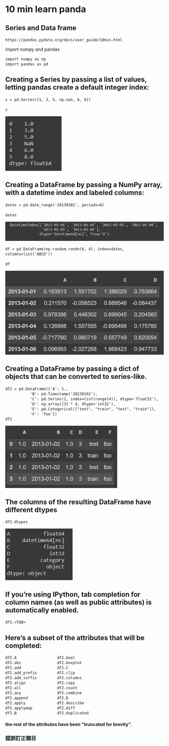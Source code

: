 # 10 min learn panda

## Series and Data frame
```
https://pandas.pydata.org/docs/user_guide/10min.html
```
import numpy and pandas
```
import numpy as np
import pandas as pd
```
## Creating a Series by passing a list of values, letting pandas create a default integer index:
```
s = pd.Series([1, 3, 5, np.nan, 6, 8])

s
```
![image](https://github.com/kampfcl3/AI_2020/blob/main/pic_panda/2020_10_21/panda_1.png)

## Creating a DataFrame by passing a NumPy array, with a datetime index and labeled columns:
```
dates = pd.date_range('20130101', periods=6)

dates
```
![image](https://github.com/kampfcl3/AI_2020/blob/main/pic_panda/2020_10_21/panda_2.png)
```
df = pd.DataFrame(np.random.randn(6, 4), index=dates, columns=list('ABCD'))

df
```
![image](https://github.com/kampfcl3/AI_2020/blob/main/pic_panda/2020_10_21/panda_3.png)
## Creating a DataFrame by passing a dict of objects that can be converted to series-like.
```
df2 = pd.DataFrame({'A': 1.,
           'B': pd.Timestamp('20130102'),
           'C': pd.Series(1, index=list(range(4)), dtype='float32'),
           'D': np.array([3] * 4, dtype='int32'),
           'E': pd.Categorical(["test", "train", "test", "train"]),
           'F': 'foo'})
df2
```
![image](https://github.com/kampfcl3/AI_2020/blob/main/pic_panda/2020_10_21/panda_4.png)

## The columns of the resulting DataFrame have different dtypes
```
df2.dtypes
```
![image](https://github.com/kampfcl3/AI_2020/blob/main/pic_panda/2020_10_21/panda_5.png)
## If you’re using IPython, tab completion for column names (as well as public attributes) is automatically enabled.
```
df2.<TAB>
```
## Here’s a subset of the attributes that will be completed:
```
df2.A                  df2.bool
df2.abs                df2.boxplot
df2.add                df2.C
df2.add_prefix         df2.clip
df2.add_suffix         df2.columns
df2.align              df2.copy
df2.all                df2.count
df2.any                df2.combine
df2.append             df2.D
df2.apply              df2.describe
df2.applymap           df2.diff
df2.B                  df2.duplicated
```
#### the rest of the attributes have been "truncated for brevity".


### 錯誤訂正題目
